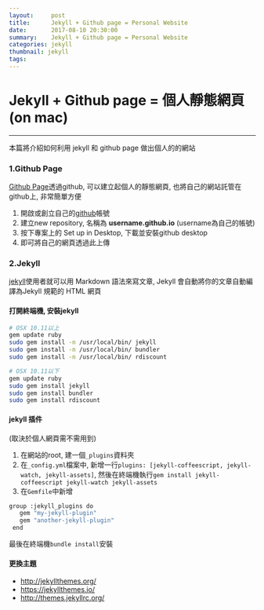 ```yaml
---
layout:     post
title:      Jekyll + Github page = Personal Website
date:       2017-08-10 20:30:00
summary:    Jekyll + Github page = Personal Website
categories: jekyll
thumbnail: jekyll
tags:
---
```



# Jekyll + Github page = 個人靜態網頁 (on mac)
---
本篇將介紹如何利用 jekyll 和 github page 做出個人的的網站

### 1.Github Page 
[Github Page](https://pages.github.com/)透過github, 可以建立起個人的靜態網頁, 也將自己的網站託管在github上, 非常簡單方便

1. 開啟或創立自己的[github](https://github.com/)帳號
2. 建立new repository, 名稱為 **username.github.io** (username為自己的帳號)
3. 按下專案上的 Set up in Desktop, 下載並安裝github desktop
4. 即可將自己的網頁透過此上傳

### 2.Jekyll 
[jekyll](http://jekyll.com.cn/)使用者就可以用 Markdown 語法來寫文章, Jekyll 會自動將你的文章自動編譯為Jekyll 規範的 HTML 網頁

#### 打開終端機, 安裝jekyll

```bash
# OSX 10.11以上
gem update ruby
sudo gem install -n /usr/local/bin/ jekyll
sudo gem install -n /usr/local/bin/ bundler
sudo gem install -n /usr/local/bin/ rdiscount

# OSX 10.11以下
gem update ruby
sudo gem install jekyll
sudo gem install bundler
sudo gem install rdiscount
```

#### jekyll 插件
(取決於個人網頁需不需用到)

1. 在網站的root, 建一個`_plugins`資料夾 <br>
2. 在`_config.yml`檔案中, 新增一行`plugins: [jekyll-coffeescript, jekyll-watch, jekyll-assets]`, 然後在終端機執行`gem install jekyll-coffeescript jekyll-watch jekyll-assets`<br>
3. 在`Gemfile`中新增
```bash 
group :jekyll_plugins do
   gem "my-jekyll-plugin"
   gem "another-jekyll-plugin"
 end
 ```
  最後在終端機`bundle install`安裝
 
 
#### 更換主題

- <http://jekyllthemes.org/>
- <https://jekyllthemes.io/>
- <http://themes.jekyllrc.org/>